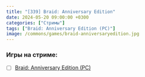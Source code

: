 ```yaml
---
title: "[339] Braid: Anniversary Edition"
date: 2024-05-20 09:00:00 +0300
categories: ["Стримы"]
tags: ["Braid: Anniversary Edition (PC)"]
image: /commons/games/braid-anniversaryedition.jpg
---
```


### Игры на стриме:
+ [ ] [Braid: Anniversary Edition (PC)](/tags/braid-anniversary-edition-pc)
